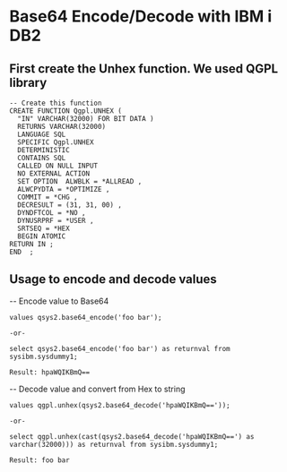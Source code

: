 # Base64 Encode/Decode with IBM i DB2

## First create the Unhex function. We used QGPL library
```
-- Create this function
CREATE FUNCTION Qgpl.UNHEX (          
  "IN" VARCHAR(32000) FOR BIT DATA )  
  RETURNS VARCHAR(32000)              
  LANGUAGE SQL                        
  SPECIFIC Qgpl.UNHEX                 
  DETERMINISTIC                       
  CONTAINS SQL                        
  CALLED ON NULL INPUT                
  NO EXTERNAL ACTION                  
  SET OPTION  ALWBLK = *ALLREAD ,     
  ALWCPYDTA = *OPTIMIZE ,             
  COMMIT = *CHG ,                     
  DECRESULT = (31, 31, 00) ,          
  DYNDFTCOL = *NO ,                   
  DYNUSRPRF = *USER ,                 
  SRTSEQ = *HEX                       
  BEGIN ATOMIC                        
RETURN IN ;                           
END  ;                                
```
## Usage to encode and decode values
-- Encode value to Base64
```
values qsys2.base64_encode('foo bar');

-or-  

select qsys2.base64_encode('foo bar') as returnval from sysibm.sysdummy1;

Result: hpaWQIKBmQ==

```
-- Decode value and convert from Hex to string
```
values qgpl.unhex(qsys2.base64_decode('hpaWQIKBmQ=='));

-or-

select qgpl.unhex(cast(qsys2.base64_decode('hpaWQIKBmQ==') as varchar(32000))) as returnval from sysibm.sysdummy1;

Result: foo bar

```


